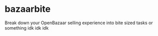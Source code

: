 # bazaarbite
Break down your OpenBazaar selling experience into bite sized tasks or something idk idk idk
